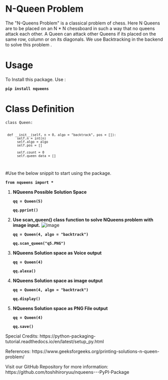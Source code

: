 # N-Queen Problem

The "N-Queens Problem" is a classical problem of chess. Here N Queens are to be placed on an N * N chessboard in such a way that no queens attack each other. A Queen can  attack other Queens if its placed on the  same row, column or on its diagonals. We use Backtracking in the backend to solve this problem .
# Usage

To Install this package. Use :
 <dl><code><b>pip install nqueens</b></code></dl>

# Class Definition

<dl><code>class Queen:

     def __init__(self, n = 0, algo = "backtrack", pos = []):
          self.n = int(n)
          self.algo = algo
          self.pos = []

          self.count = 0
          self.queen_data = []
          
</code></dl>

#Use the below snippit to start using the package.
<dl><code><b>from nqueens import *</b></code></dl>

1. <b>NQueens Possible Solution Space </b>
    <dl><code><b>qq = Queen(5)</b></code></dl>
    <dl><code><b>qq.pprint()</b></code> </dl>

2. <b>Use scan_queen() class function to solve NQueens problem with image input.</b>
     ![image](https://github.com/toshihiroryuu/nqueens---PyPI-Package/blob/main/tests/q4b.PNG)
     <dl><code><b>qq = Queen(4, algo = "backtrack")</b></code></dl>
     <dl><code><b>qq.scan_queen("q5.PNG")</b></code></dl>

3. <b>NQueens Solution space as Voice output </b>
     <dl><code><b>qq = Queen(4)</b></code></dl>
     <dl><code><b>qq.alexa()</b></code></dl>

4. <b>NQueens Solution space as image output </b>
     <dl><code><b>qq = Queen(4, algo = "backtrack")</b></code></dl>
     <dl><code><b>qq.display()</b></code></dl>

5. <b>NQueens Solution space as PNG File output </b>
     <dl><code><b>qq = Queen(4)</b></code></dl>
     <dl><code><b>qq.save()</b></code></dl>



<dl>Special Credits: https://python-packaging-tutorial.readthedocs.io/en/latest/setup_py.html </dl>
<dl>References: https://www.geeksforgeeks.org/printing-solutions-n-queen-problem/ </dl>

<dl>Visit our GitHub Repository for more information: https://github.com/toshihiroryuu/nqueens---PyPI-Package</dl>
